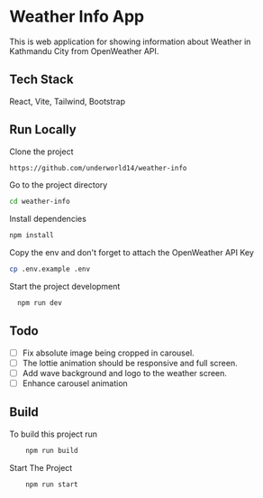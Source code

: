 # Weather Info App

This is web application for showing information about Weather in Kathmandu City from OpenWeather API.

## Tech Stack

React, Vite, Tailwind, Bootstrap

## Run Locally

Clone the project

```bash
https://github.com/underworld14/weather-info
```

Go to the project directory

```bash
cd weather-info
```

Install dependencies

```bash
npm install
```

Copy the env and don't forget to attach the OpenWeather API Key

```bash
cp .env.example .env
```

Start the project development

```bash
  npm run dev
```

## Todo

- [ ] Fix absolute image being cropped in carousel.
- [ ] The lottie animation should be responsive and full screen.
- [ ] Add wave background and logo to the weather screen.
- [ ] Enhance carousel animation

## Build

To build this project run

```bash
    npm run build
```

Start The Project

```bash
    npm run start
```
